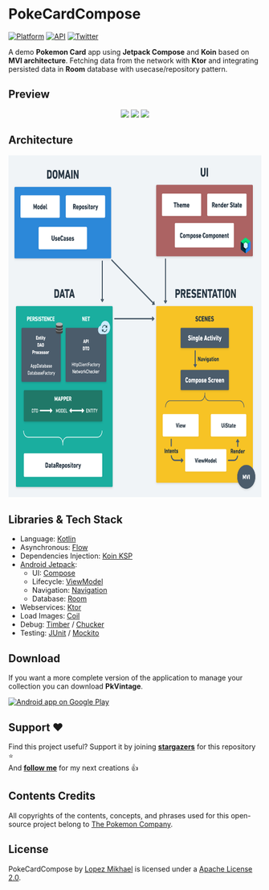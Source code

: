 PokeCardCompose
=================

[![Platform](https://img.shields.io/badge/platform-android-green.svg)](http://developer.android.com/index.html)
[![API](https://img.shields.io/badge/API-21%2B-brightgreen.svg?style=flat)](https://android-arsenal.com/api?level=21)
[![Twitter](https://img.shields.io/badge/Twitter-@LopezMikhael-blue.svg?style=flat)](http://twitter.com/lopezmikhael)

A demo **Pokemon Card** app using **Jetpack Compose** and **Koin** based on **MVI architecture**. Fetching data from the network with **Ktor** and integrating persisted data in **Room** database with usecase/repository pattern.

Preview
-----

<p align="center">
<img src="/preview/light.gif" width="270"/>
<img src="/preview/dark.gif" width="270"/>
<img src="/preview/design_system.gif" width="270"/>
</p>

Architecture
-----

<img src="/preview/clean_archi.png" width="700" height="679" />

Libraries & Tech Stack
-----

* Language: [Kotlin](https://kotlinlang.org)
* Asynchronous: [Flow](https://kotlinlang.org/docs/flow.html)
* Dependencies Injection: [Koin KSP](https://insert-koin.io)
* [Android Jetpack](https://developer.android.com/jetpack):
    * UI: [Compose](https://developer.android.com/jetpack/compose)
    * Lifecycle: [ViewModel](https://developer.android.com/topic/libraries/architecture/viewmodel)
    * Navigation: [Navigation](https://developer.android.com/guide/navigation)
    * Database: [Room](https://developer.android.com/training/data-storage/room)
* Webservices: [Ktor](https://ktor.io/)
* Load Images: [Coil](https://coil-kt.github.io/coil/compose/)
* Debug: [Timber](https://github.com/JakeWharton/timber) / [Chucker](https://github.com/ChuckerTeam/chucker)
* Testing: [JUnit](https://developer.android.com/training/testing/instrumented-tests/androidx-test-libraries/rules)
/ [Mockito](https://github.com/mockito/mockito-kotlin)

Download
-----

If you want a more complete version of the application to manage your collection you can download **PkVintage**.

<a href="https://play.google.com/store/apps/details?id=com.mikhaellopez.pkmvintage">
  <img alt="Android app on Google Play" src="https://developer.android.com/images/brand/en_app_rgb_wo_45.png" />
</a>

Support ❤
-----

Find this project useful? Support it by joining [**stargazers**](https://github.com/lopspower/PokeCardCompose/stargazers) for this repository ⭐️
<br/>
And [**follow me**](https://github.com/lopspower?tab=followers) for my next creations 👍

Contents Credits
-----

All copyrights of the contents, concepts, and phrases used for this open-source project belong to [The Pokemon Company](https://www.pokemon.com/).

License
-----

PokeCardCompose by [Lopez Mikhael](http://mikhaellopez.com/) is licensed under
a [Apache License 2.0](http://www.apache.org/licenses/LICENSE-2.0).
